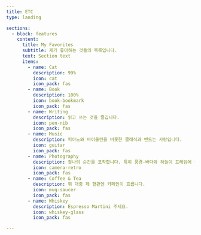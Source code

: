 ```yaml
---
title: ETC
type: landing

sections:
  - block: features
    content:
      title: My Favorites
      subtitle: 제가 좋아하는 것들의 목록입니다. 
      text: Section text
      items:
        - name: Cat
          description: 99%
          icon: cat
          icon_pack: fas
        - name: Book
          description: 100%
          icon: book-bookmark
          icon_pack: fas
        - name: Writing
          description: 읽고 쓰는 것을 즐깁니다.
          icon: pen-nib
          icon_pack: fas
        - name: Music
          description: 피아노와 바이올린을 비롯한 클래식과 밴드는 사랑입니다.
          icon: guitar
          icon_pack: fas
        - name: Photography
          description: 찰나의 순간을 포착합니다. 특히 풍경-바다와 하늘이 프레임에 들어옵니다.
          icon: camera-retro
          icon_pack: fas
        - name: Coffee & Tea
          description: 뭐 대충 제 혈관엔 카페인이 흐릅니다.
          icon: mug-saucer
          icon_pack: fas
        - name: Whiskey
          description: Espresso Martini 주세요.
          icon: whiskey-glass
          icon_pack: fas

---
```

